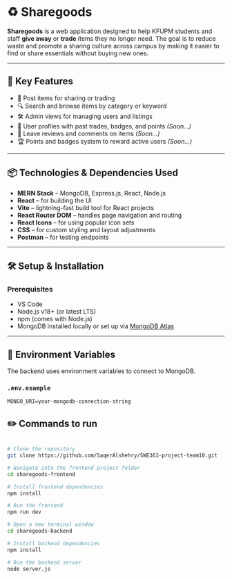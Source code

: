 # ♻️ Sharegoods

**Sharegoods** is a web application designed to help KFUPM students and staff **give away** or **trade** items they no longer need. The goal is to reduce waste and promote a sharing culture across campus by making it easier to find or share essentials without buying new ones.

---

## 🌟 Key Features

- 📸 Post items for sharing or trading  
- 🔍 Search and browse items by category or keyword  
- 🛠 Admin views for managing users and listings  
- 👤 User profiles with past trades, badges, and points *(Soon...)*  
- 💬 Leave reviews and comments on items *(Soon...)*  
- 🏆 Points and badges system to reward active users *(Soon...)*

---

## 📦 Technologies & Dependencies Used

- **MERN Stack** – MongoDB, Express.js, React, Node.js  
- **React** – for building the UI  
- **Vite** – lightning-fast build tool for React projects  
- **React Router DOM** – handles page navigation and routing  
- **React Icons** – for using popular icon sets  
- **CSS** – for custom styling and layout adjustments  
- **Postman** – for testing endpoints

---

## 🛠️ Setup & Installation

### Prerequisites
- VS Code
- Node.js v18+ (or latest LTS)
- npm (comes with Node.js)
- MongoDB installed locally or set up via [MongoDB Atlas](https://www.mongodb.com/cloud/atlas)

---

## 🔐 Environment Variables

The backend uses environment variables to connect to MongoDB.

### `.env.example`

```env
MONGO_URI=your-mongodb-connection-string
```
## ✏️ Commands to run
```bash

# Clone the repository
git clone https://github.com/SaqerAlshehry/SWE363-project-team10.git

# Navigate into the frontend project folder
cd sharegoods-frontend

# Install frontend dependencies
npm install

# Run the frontend
npm run dev

# Open a new terminal window
cd sharegoods-backend

# Install backend dependencies
npm install

# Run the backend server
node server.js









